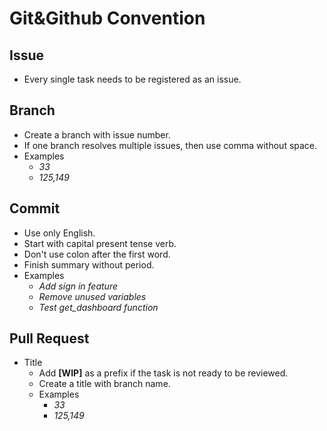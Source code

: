 # Git&Github Convention


## Issue

- Every single task needs to be registered as an issue.


## Branch

- Create a branch with issue number.
- If one branch resolves multiple issues, then use comma without space. 
- Examples
  - *33*
  - *125,149*


## Commit

- Use only English.
- Start with capital present tense verb.
- Don't use colon after the first word.
- Finish summary without period.
- Examples
  - *Add sign in feature*
  - *Remove unused variables*
  - *Test get_dashboard function*

## Pull Request
 

- Title
  - Add **[WIP]** as a prefix if the task is not ready to be reviewed.
  - Create a title with branch name.
  - Examples
    - *33*
    - *125,149*
